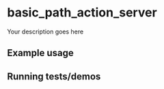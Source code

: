 # basic_path_action_server

Your description goes here

## Example usage

## Running tests/demos
    